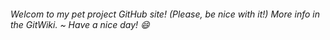 ###### Welcom to my _pet project_ GitHub site! _(Please, be nice with it!)_ More info in the GitWiki. ~ Have a nice day! :smile:
